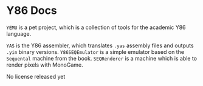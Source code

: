 # Y86 Docs

`YEMU` is a pet project, which is a collection of tools for the academic Y86 language.


`YAS` is the Y86 assembler, which translates `.yas` assembly files and outputs `.yin` binary versions.
`Y86SEQEmulator` is a simple emulator based on the `Sequental` machine from the book.
`SEQRenderer` is a machine which is able to render pixels with MonoGame.




No license released yet